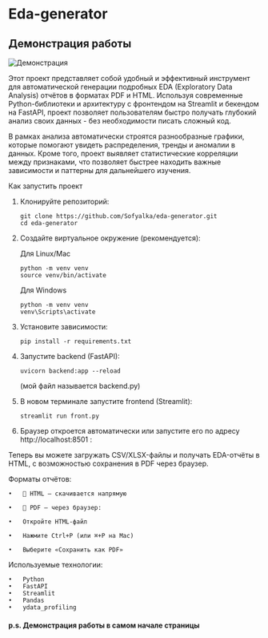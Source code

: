 # Eda-generator
## Демонстрация работы
![Демонстрация](демонстрация-работы.gif)


Этот проект представляет собой удобный и эффективный инструмент для автоматической генерации подробных EDA (Exploratory Data Analysis) отчётов в форматах PDF и HTML.
Используя современные Python-библиотеки и архитектуру с фронтендом на Streamlit и бекендом на FastAPI, проект позволяет пользователям быстро получать глубокий анализ своих данных - без необходимости писать сложный код.

В рамках анализа автоматически строятся разнообразные графики, которые помогают увидеть распределения, тренды и аномалии в данных. Кроме того, проект выявляет статистические корреляции между признаками, что позволяет быстрее находить важные зависимости и паттерны для дальнейшего изучения.

Как запустить проект

1. Клонируйте репозиторий:
   
       git clone https://github.com/Sofyalka/eda-generator.git
       cd eda-generator

2.	Создайте виртуальное окружение (рекомендуется):
   
     Для Linux/Mac
  	
        python -m venv venv
        source venv/bin/activate

     Для Windows
  	
        python -m venv venv
        venv\Scripts\activate     

3.	Установите зависимости:
   
        pip install -r requirements.txt

7.	Запустите backend (FastAPI):
   
        uvicorn backend:app --reload
  	
    (мой файл называется backend.py)
  	
9.	В новом терминале запустите frontend (Streamlit):
    
        streamlit run front.py

11.	Браузер откроется автоматически или запустите его по адресу http://localhost:8501 :

Теперь вы можете загружать CSV/XLSX-файлы и получать EDA-отчёты в HTML, с возможностью сохранения в PDF через браузер.
   
Форматы отчётов:

	•	📄 HTML — скачивается напрямую
 
	•	📑 PDF — через браузер:
 
	•	Откройте HTML-файл
 
	•	Нажмите Ctrl+P (или ⌘+P на Mac)
 
	•	Выберите «Сохранить как PDF»
 
Используемые технологии:

	•	Python
	•	FastAPI
	•	Streamlit
	•	Pandas
	•	ydata_profiling
#### p.s. Демонстрация работы в самом начале страницы
